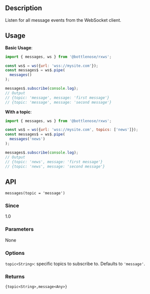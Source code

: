 ## Description

Listen for all message events from the WebSocket client.

## Usage

**Basic Usage**:
```javascript
import { messages, ws } from '@bottlenose/rxws';

const ws$ = ws({url: 'wss://mysite.com'});
const messages$ = ws$.pipe(
  messages()
);

messages$.subscribe(console.log);
// Output
// {topic: 'message', message: 'first message'}
// {topic: 'message', message: 'second message'}
```

**With a topic**:
```javascript
import { messages, ws } from '@bottlenose/rxws';

const ws$ = ws({url: 'wss://mysite.com', topics: ['news']});
const messages$ = ws$.pipe(
  messages('news')
);

messages$.subscribe(console.log);
// Output
// {topic: 'news', message: 'first message'}
// {topic: 'news', message: 'second message'}
```

## API
```
messages(topic = 'message')
```

### Since
1.0

### Parameters
None

### Options
`topic<String>`: specific topics to subscribe to. Defaults to `'message'`.

### Returns
`{topic<String>,message<Any>}`
